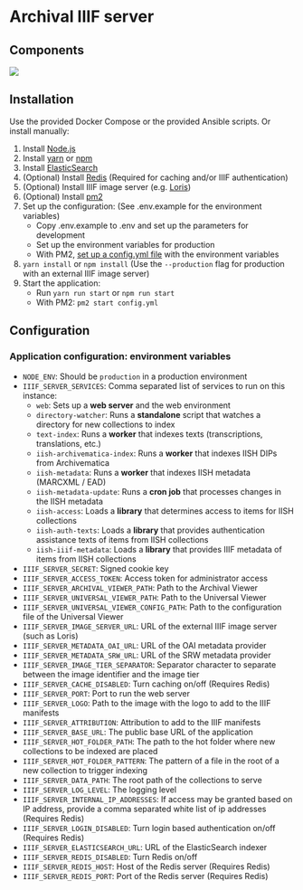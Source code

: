 # Archival IIIF server

## Components

![](https://github.com/archival-IIIF/server/blob/master/components.png)

## Installation

Use the provided Docker Compose or the provided Ansible scripts. Or install manually:

1. Install [Node.js](https://nodejs.org/en)
1. Install [yarn](https://yarnpkg.com) or [npm](https://www.npmjs.com)
1. Install [ElasticSearch](https://www.elastic.co/webinars/getting-started-elasticsearch)
1. (Optional) Install [Redis](https://redis.io) (Required for caching and/or IIIF authentication)
1. (Optional) Install IIIF image server (e.g. [Loris](https://github.com/loris-imageserver/loris))
1. (Optional) Install [pm2](https://pm2.io/runtime/)
1. Set up the configuration: (See .env.example for the environment variables)
    * Copy .env.example to .env and set up the parameters for development
    * Set up the environment variables for production
    * With PM2, [set up a config.yml file](https://pm2.io/doc/en/runtime/guide/ecosystem-file/) with the environment variables
1. `yarn install` or `npm install` (Use the `--production` flag for production with an external IIIF image server)
1. Start the application:
    * Run `yarn run start` or  `npm run start`
    * With PM2: `pm2 start config.yml`

## Configuration

### Application configuration: environment variables

- `NODE_ENV`: Should be `production` in a production environment
- `IIIF_SERVER_SERVICES`: Comma separated list of services to run on this instance:
  - `web`: Sets up a **web server** and the web environment
  - `directory-watcher`:  Runs a **standalone** script that watches a directory for new collections to index
  - `text-index`: Runs a **worker** that indexes texts (transcriptions, translations, etc.)
  - `iish-archivematica-index`: Runs a **worker** that indexes IISH DIPs from Archivematica
  - `iish-metadata`: Runs a **worker** that indexes IISH metadata (MARCXML / EAD)
  - `iish-metadata-update`: Runs a **cron job** that processes changes in the IISH metadata
  - `iish-access`: Loads a **library** that determines access to items for IISH collections
  - `iish-auth-texts`: Loads a **library** that provides authentication assistance texts of items from IISH collections
  - `iish-iiif-metadata`: Loads a **library** that provides IIIF metadata of items from IISH collections
- `IIIF_SERVER_SECRET`: Signed cookie key
- `IIIF_SERVER_ACCESS_TOKEN`: Access token for administrator access
- `IIIF_SERVER_ARCHIVAL_VIEWER_PATH`: Path to the Archival Viewer
- `IIIF_SERVER_UNIVERSAL_VIEWER_PATH`: Path to the Universal Viewer
- `IIIF_SERVER_UNIVERSAL_VIEWER_CONFIG_PATH`: Path to the configuration file of the Universal Viewer
- `IIIF_SERVER_IMAGE_SERVER_URL`: URL of the external IIIF image server (such as Loris)
- `IIIF_SERVER_METADATA_OAI_URL`: URL of the OAI metadata provider
- `IIIF_SERVER_METADATA_SRW_URL`: URL of the SRW metadata provider
- `IIIF_SERVER_IMAGE_TIER_SEPARATOR`: Separator character to separate between the image identifier and the image tier
- `IIIF_SERVER_CACHE_DISABLED`: Turn caching on/off (Requires Redis)
- `IIIF_SERVER_PORT`: Port to run the web server
- `IIIF_SERVER_LOGO`: Path to the image with the logo to add to the IIIF manifests
- `IIIF_SERVER_ATTRIBUTION`: Attribution to add to the IIIF manifests
- `IIIF_SERVER_BASE_URL`: The public base URL of the application
- `IIIF_SERVER_HOT_FOLDER_PATH`: The path to the hot folder where new collections to be indexed are placed
- `IIIF_SERVER_HOT_FOLDER_PATTERN`: The pattern of a file in the root of a new collection to trigger indexing
- `IIIF_SERVER_DATA_PATH`: The root path of the collections to serve
- `IIIF_SERVER_LOG_LEVEL`: The logging level
- `IIIF_SERVER_INTERNAL_IP_ADDRESSES`: If access may be granted based on IP address, provide a comma separated white list of ip addresses (Requires Redis)
- `IIIF_SERVER_LOGIN_DISABLED`: Turn login based authentication on/off (Requires Redis)
- `IIIF_SERVER_ELASTICSEARCH_URL`: URL of the ElasticSearch indexer
- `IIIF_SERVER_REDIS_DISABLED`: Turn Redis on/off
- `IIIF_SERVER_REDIS_HOST`: Host of the Redis server (Requires Redis)
- `IIIF_SERVER_REDIS_PORT`: Port of the Redis server (Requires Redis)
